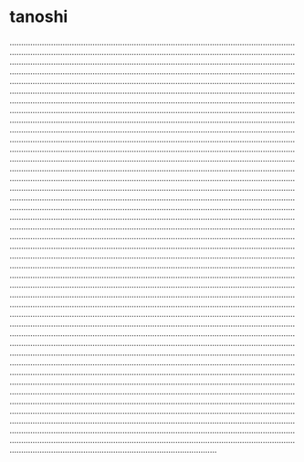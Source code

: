 # tanoshi
..................................................................................................................................................................................................................................................................................................................................................................................................................................................................................................................................................................................................................................................................................................................................................................................................................................................................................................................................................................................................................................................................................................................................................................................................................................................................................................................................................................................................................................................................................................................................................................................................................................................................................................................................................................................................................................................................................................................................................................................................................................................................................................................................................................................................................................................................................................................................................................................................................................................................................................................................................................................................................................................................................................................................................................................................................................................................................................................................................................................................................................................................................................................................................................................................................................................................................................................................................................................................................................................................................................................................................................................................................................................................................................................................................................................................................................................................................................................................................................................................................................................................................................................................................................................................................................................................................................................................................................................................................................................................................................................................................................................................................................................................................................................................................................................................................................................................................................................................................................................................................................................................................................................................................................................................................................................................................................................................................................................................................................................................................................................